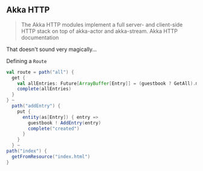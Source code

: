 ## Akka HTTP


>The Akka HTTP modules implement a full server- and client-side HTTP stack on top of akka-actor and akka-stream.
Akka HTTP documentation
<div class="fragment">That doesn't sound very magically...</div>


Defining a `Route`
```Scala
val route = path("all") {
  get {
    val allEntries: Future[ArrayBuffer[Entry]] = (guestbook ? GetAll).mapTo[ArrayBuffer[Entry]]
    complete(allEntries)
  }
} ~
  path("addEntry") {
    put {
      entity(as[Entry]) { entry =>
        guestbook ! AddEntry(entry)
        complete("created")
      }
    }
  } ~
path("index") {
  getFromResource("index.html")
}
```
